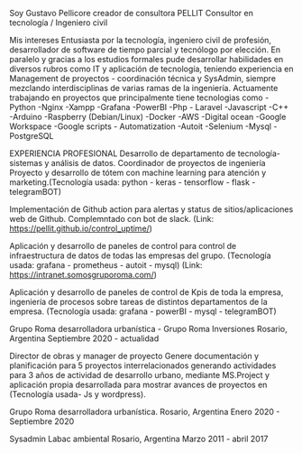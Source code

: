 Soy Gustavo Pellicore creador de consultora PELLIT
Consultor en tecnología / Ingeniero civil

Mis intereses
Entusiasta por la tecnología, ingeniero civil de profesión, desarrollador de software de tiempo parcial y tecnólogo por elección. 
En paralelo y gracias a los estudios formales pude desarrollar habilidades en diversos rubros como IT y aplicación de tecnología, teniendo experiencia en Management de proyectos - coordinación técnica y SysAdmin, siempre mezclando interdisciplinas de varias ramas de la ingeniería.
Actuamente trabajando en proyectos que principalmente tiene tecnologias como
-Python
-Nginx
-Xampp
-Grafana
-PowerBI
-Php - Laravel
-Javascript
-C++
-Arduino
-Raspberry (Debian/Linux)
-Docker
-AWS
-Digital ocean
-Google Workspace
-Google scripts - Automatization
-Autoit
-Selenium
-Mysql
-PostgreSQL


EXPERIENCIA PROFESIONAL
Desarrollo de departamento de tecnología-sistemas y análisis de datos.
Coordinador de proyectos de ingeniería 
Proyecto y desarrollo de tótem con machine learning para atención y marketing.(Tecnología usada: python - keras - tensorflow - flask - telegramBOT)

Implementación de Github action para alertas y status de sitios/aplicaciones web de Github.
      Complemntado con bot de slack.
      (Link: https://pellit.github.io/control_uptime/)

Aplicación y desarrollo de paneles de control para control de infraestructura de datos de todas las empresas del grupo.
      (Tecnología usada: grafana - prometheus - autoit - mysql)
      (Link: https://intranet.somosgruporoma.com/)

Aplicación y desarrollo de paneles de control de Kpis de toda la empresa, ingeniería de procesos sobre tareas de distintos departamentos de la empresa.
      (Tecnología usada: grafana - powerBI - mysql  - telegramBOT)

Grupo Roma desarrolladora urbanística - Grupo Roma Inversiones
Rosario, Argentina
Septiembre 2020 - actualidad 

Director de obras y manager de proyecto
Genere documentación y planificación para 5 proyectos interrelacionados generando actividades para 3 años de actividad de desarrollo urbano, mediante MS.Project y aplicación propia desarrollada para mostrar avances de proyectos en (Tecnología usada- Js y wordpress).

Grupo Roma desarrolladora urbanística.
Rosario, Argentina 
Enero 2020 - Septiembre 2020

Sysadmin
Labac ambiental
Rosario, Argentina
Marzo 2011 - abril 2017

<!---
pellit/pellit is a ✨ special ✨ repository because its `README.md` (this file) appears on your GitHub profile.
You can click the Preview link to take a look at your changes.
--->
